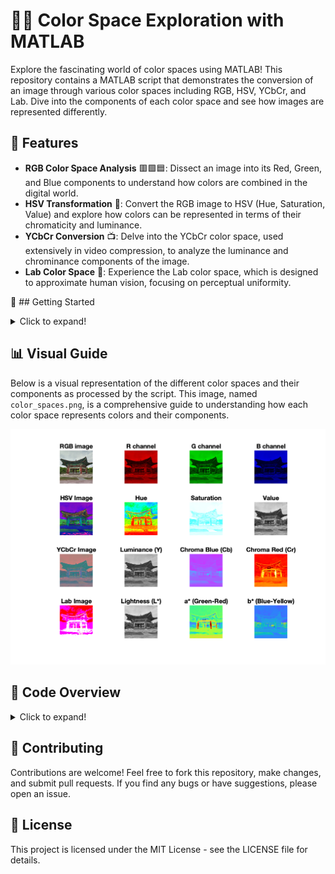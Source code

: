 # 🎨🔬 Color Space Exploration with MATLAB 

Explore the fascinating world of color spaces using MATLAB! This repository contains a MATLAB script that demonstrates the conversion of an image through various color spaces including RGB, HSV, YCbCr, and Lab. Dive into the components of each color space and see how images are represented differently.

## 🚀 Features 

- **RGB Color Space Analysis** 🟥🟩🟦: Dissect an image into its Red, Green, and Blue components to understand how colors are combined in the digital world.
- **HSV Transformation** 🌈: Convert the RGB image to HSV (Hue, Saturation, Value) and explore how colors can be represented in terms of their chromaticity and luminance.
- **YCbCr Conversion** 📺: Delve into the YCbCr color space, used extensively in video compression, to analyze the luminance and chrominance components of the image.
- **Lab Color Space** 🧪: Experience the Lab color space, which is designed to approximate human vision, focusing on perceptual uniformity.

🏁 ## Getting Started 

<details>
<summary>Click to expand!</summary>

1. Clone this repository to your local machine.
2. Ensure you have MATLAB installed.
3. Open the script in MATLAB and run it.
4. The script will load a test image (ensure `test.jpg` is in your working directory), perform transformations, and display the results.

</details>

## 📊 Visual Guide 

Below is a visual representation of the different color spaces and their components as processed by the script. This image, named `color_spaces.png`, is a comprehensive guide to understanding how each color space represents colors and their components.

![Color Spaces](color_spaces.png)

## 📝 Code Overview 

<details>
<summary>Click to expand!</summary>

The script performs the following operations:

- Loads and resizes an image to a standard dimension.
- Separates and displays the RGB components.
- Converts and displays the image in HSV, YCbCr, and Lab color spaces.
- Visualizes individual components of each color space.

</details>

## 🤝 Contributing 

Contributions are welcome! Feel free to fork this repository, make changes, and submit pull requests. If you find any bugs or have suggestions, please open an issue.

## 📜 License 

This project is licensed under the MIT License - see the LICENSE file for details.

